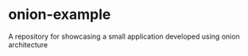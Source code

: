 # onion-example
A repository for showcasing a small application developed using onion architecture 

